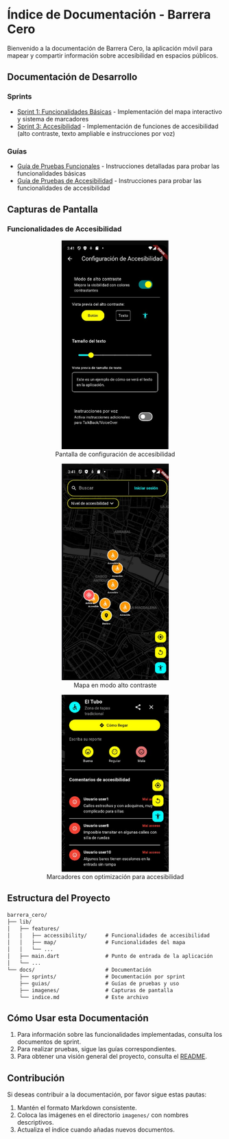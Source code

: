 # Índice de Documentación - Barrera Cero

Bienvenido a la documentación de Barrera Cero, la aplicación móvil para mapear y compartir información sobre accesibilidad en espacios públicos.

## Documentación de Desarrollo

### Sprints
- [Sprint 1: Funcionalidades Básicas](sprints/sprint1-funcionalidades_basicas.md) - Implementación del mapa interactivo y sistema de marcadores
- [Sprint 3: Accesibilidad](sprints/sprint3-accesibilidad.md) - Implementación de funciones de accesibilidad (alto contraste, texto ampliable e instrucciones por voz)

### Guías
- [Guía de Pruebas Funcionales](guias/guia_pruebas_funcionales.md) - Instrucciones detalladas para probar las funcionalidades básicas
- [Guía de Pruebas de Accesibilidad](guias/guia_pruebas_accesibilidad.md) - Instrucciones para probar las funcionalidades de accesibilidad

## Capturas de Pantalla

### Funcionalidades de Accesibilidad

<div align="center">
  <figure>
    <img src="imagenes/configuracion_accesibilidad.jpg" alt="Configuración de Accesibilidad" width="250"/>
    <figcaption>Pantalla de configuración de accesibilidad</figcaption>
  </figure>

  <figure>
    <img src="imagenes/mapa_alto_contraste.jpg" alt="Mapa con Alto Contraste" width="250"/>
    <figcaption>Mapa en modo alto contraste</figcaption>
  </figure>

  <figure>
    <img src="imagenes/marcadores_accesibles.jpg" alt="Marcadores Accesibles" width="250"/>
    <figcaption>Marcadores con optimización para accesibilidad</figcaption>
  </figure>
</div>

## Estructura del Proyecto

```
barrera_cero/
├── lib/
│   ├── features/
│   │   ├── accessibility/      # Funcionalidades de accesibilidad
│   │   ├── map/                # Funcionalidades del mapa
│   │   └── ...
│   ├── main.dart               # Punto de entrada de la aplicación
│   └── ...
└── docs/                       # Documentación
    ├── sprints/                # Documentación por sprint
    ├── guias/                  # Guías de pruebas y uso
    ├── imagenes/               # Capturas de pantalla
    └── indice.md               # Este archivo
```

## Cómo Usar esta Documentación

1. Para información sobre las funcionalidades implementadas, consulta los documentos de sprint.
2. Para realizar pruebas, sigue las guías correspondientes.
3. Para obtener una visión general del proyecto, consulta el [README](../README.md).

## Contribución

Si deseas contribuir a la documentación, por favor sigue estas pautas:
1. Mantén el formato Markdown consistente.
2. Coloca las imágenes en el directorio `imagenes/` con nombres descriptivos.
3. Actualiza el índice cuando añadas nuevos documentos. 